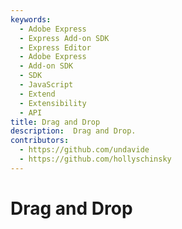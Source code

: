 ```yaml
---
keywords:
  - Adobe Express
  - Express Add-on SDK
  - Express Editor
  - Adobe Express
  - Add-on SDK
  - SDK
  - JavaScript
  - Extend
  - Extensibility
  - API
title: Drag and Drop
description:  Drag and Drop.
contributors:
  - https://github.com/undavide
  - https://github.com/hollyschinsky
---
```

# Drag and Drop